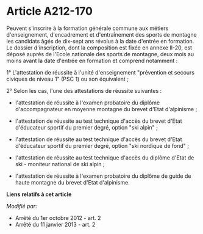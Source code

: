 # Article A212-170

Peuvent s'inscrire à la formation générale commune aux métiers d'enseignement, d'encadrement et d'entraînement des sports de
montagne les candidats âgés de dix-sept ans révolus à la date d'entrée en formation. Le dossier d'inscription, dont la
composition est fixée en annexe II-20, est déposé auprès de l'Ecole nationale des sports de montagne, deux mois au moins
avant la date d'entrée en formation et comprend notamment :

1° L'attestation de réussite à l'unité d'enseignement "prévention et secours civiques de niveau 1" (PSC 1) ou son
équivalent ;

2° Selon les cas, l'une des attestations de réussite suivantes :

- l'attestation de réussite à l'examen probatoire du diplôme d'accompagnateur en moyenne montagne du brevet d'Etat
d'alpinisme ;

- l'attestation de réussite au test technique d'accès du brevet d'Etat d'éducateur sportif du premier degré, option "ski
alpin" ;

- l'attestation de réussite au test technique d'accès du brevet d'Etat d'éducateur sportif du premier degré, option "ski
nordique de fond" ;

- l'attestation de réussite au test technique d'accès du diplôme d'Etat de ski - moniteur national de ski alpin ;

- l'attestation de réussite à l'examen probatoire du diplôme de guide de haute montagne du brevet d'Etat d'alpinisme.

**Liens relatifs à cet article**

_Modifié par_:

  - Arrêté du 1er octobre 2012 - art. 2
  - Arrêté du 11 janvier 2013 - art. 2
